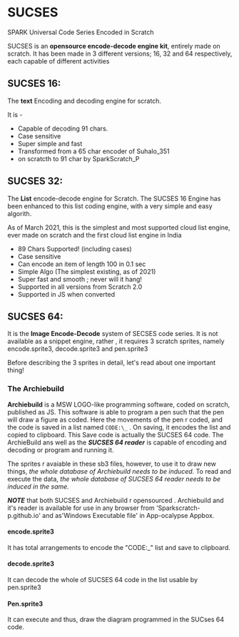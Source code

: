 # SUCSES
SPARK Universal Code Series Encoded in Scratch

SUCSES is an **opensource encode-decode engine kit**, entirely made on scratch. It has been made
in 3 different versions; 16, 32 and 64 respectively, each capable of different activities

## SUCSES 16:

The **text** Encoding and decoding engine for scratch.

It is - 

 - Capable of decoding 91 chars.
 - Case sensitive
 - Super simple and fast
 - Transformed from a 65 char encoder of Suhalo_351
 - on scratcth to 91 char by SparkScratch_P

## SUCSES 32:

The **List** encode-decode engine for Scratch. The SUCSES 16 Engine has been enhanced 
to this list coding engine, with a 
very simple and easy algorith.
 
As of March 2021, this is the simplest and most 
supported cloud list engine, ever made on scratch and 
the first  cloud list engine in India


 - 89 Chars Supported! (including cases)
 - Case sensitive
 - Can encode an item of length 100 in 0.1 sec
 - Simple Algo (The simplest existing, as of 2021)
 - Super fast and smooth ; never will it hang!
 - Supported in all versions from Scratch 2.0
 - Supported in JS when converted 

## SUCSES 64:

It is the **Image Encode-Decode** system of SECSES code series.
It is not available as a snippet engine, rather , it requires 3 scratch sprites, namely encode.sprite3, decode.sprite3 and pen.sprite3

Before describing the 3 sprites in detail, let's read about one important thing!

### The Archiebuild

**Archiebuild** is a MSW LOGO-like programming software, coded on scratch, published as JS. This software is able to program
 a pen such that the pen will draw a figure as coded. Here the movements of the pen r coded, and the code is saved in a
list named `CODE:\_` . On saving, it encodes the list and copied to clipboard. This Save code is actually the SUCSES 64 code.
The ArchieBuild ans well as the ***SUCSES 64 reader*** is capable of encoding and decoding or program and running it.

The sprites r avaiable in these sb3 files, however, to use it to draw new things, *the whole database of Archiebuild needs to be induced.*
To read and execute the data, *the whole database of SUCSES 64 reader needs to be induced in the same.*

***NOTE*** that both SUCSES and Archiebuild r opensourced . Archiebuild and it's reader is available for
use in any browser from 'Sparkscratch-p.github.io' and as'Windows Executable file' in App-ocalypse Appbox.

#### encode.sprite3

It has total arrangements to encode the "CODE:\_" list and save to clipboard.

#### decode.sprite3

It can decode the whole of SUCSES 64 code in the list usable by pen.sprite3

#### Pen.sprite3

It can execute and thus, draw the diagram programmed in the SUCses 64 code.
